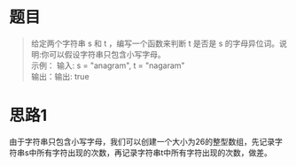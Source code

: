# 题目
>给定两个字符串 s 和 t ，编写一个函数来判断 t 是否是 s 的字母异位词。说明:你可以假设字符串只包含小写字母。<br>
示例：
>输入: s = "anagram", t = "nagaram"<br>
>输出：输出: true
# 思路1
由于字符串只包含小写字母，我们可以创建一个大小为26的整型数组，先记录字符串s中所有字符出现的次数，再记录字符串t中所有字符出现的次数，做差。
